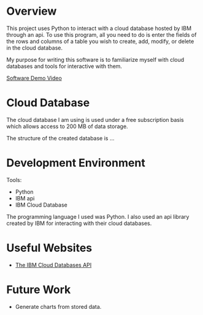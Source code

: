 # Overview

This project uses Python to interact with a cloud database hosted by IBM through an api. To use this program, all you need to do is 
enter the fields of the rows and columns of a table you wish to create, add, modify, or delete in the cloud database.

My purpose for writing this software is to familiarize myself with cloud databases and tools for interactive with them.

[Software Demo Video](https://youtu.be/hHs5CJGrcdM)

# Cloud Database

The cloud database I am using is used under a free subscription basis which allows access to 200 MB of data storage.

The structure of the created database is ...

# Development Environment

Tools:
* Python
* IBM api
* IBM Cloud Database

The programming language I used was Python.
I also used an api library created by IBM for interacting with their cloud databases.

# Useful Websites

* [The IBM Cloud Databases API](https://cloud.ibm.com/apidocs/cloud-databases-api/cloud-databases-api-v5)

# Future Work

* Generate charts from stored data.
